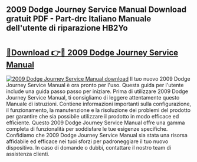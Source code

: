 ## 2009 Dodge Journey Service Manual Download gratuit PDF - Part-drc Italiano Manuale dell'utente di riparazione HB2Yo

# <h2><a href="http://dfecp4.blite.top/?on=2009+Dodge+Journey+Service+Manual">🔗Download 👉🔴 2009 Dodge Journey Service Manual</a></h2>

[![2009 Dodge Journey Service Manual download](https://i.imgur.com/lujVjoI.png)](http://dfecp4.blite.top/?on=2009+Dodge+Journey+Service+Manual)
Il tuo nuovo 2009 Dodge Journey Service Manual è ora pronto per l'uso. Questa guida per l'utente include una guida passo passo per iniziare. Prima di utilizzare 2009 Dodge Journey Service Manual, ti consigliamo di leggere attentamente questo Manuale di istruzioni. Contiene informazioni importanti sulla configurazione, il funzionamento, la manutenzione e la risoluzione dei problemi del prodotto per garantire che sia possibile utilizzare il prodotto in modo efficace ed efficiente. Questo 2009 Dodge Journey Service Manual offre una gamma completa di funzionalità per soddisfare le tue esigenze specifiche. Confidiamo che 2009 Dodge Journey Service Manual sia stata una risorsa affidabile ed efficace nei tuoi sforzi per padroneggiare il tuo nuovo dispositivo. In caso di domande o dubbi, contattare il nostro team di assistenza clienti.
